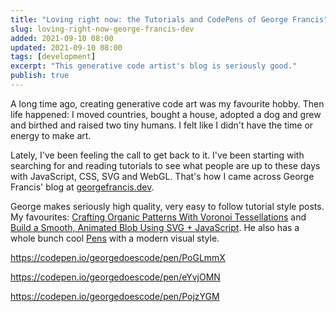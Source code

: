 ```yaml
---
title: "Loving right now: the Tutorials and CodePens of George Francis"
slug: loving-right-now-george-francis-dev
added: 2021-09-10 08:00
updated: 2021-09-10 08:00
tags: [development]
excerpt: "This generative code artist's blog is seriously good."
publish: true
---
```


A long time ago, creating generative code art was my favourite hobby. Then life happened: I moved countries, bought a house, adopted a dog and grew and birthed and raised two tiny humans. I felt like I didn't have the time or energy to make art.

Lately, I've been feeling the call to get back to it. I've been starting with searching for and reading tutorials to see what people are up to these days with JavaScript, CSS, SVG and WebGL. That's how I came across George Francis' blog at [georgefrancis.dev](https://georgefrancis.dev).

George makes seriously high quality, very easy to follow tutorial style posts. My favourites: [Crafting Organic Patterns With Voronoi Tessellations](https://georgefrancis.dev/writing/crafting-organic-patterns-with-voronoi-tessellations/) and [Build a Smooth, Animated Blob Using SVG + JavaScript](https://georgefrancis.dev/writing/build-a-smooth-animated-blob-with-svg-and-js/). He also has a whole bunch cool [Pens](https://codepen.io/georgedoescode) with a modern visual style.

https://codepen.io/georgedoescode/pen/PoGLmmX

https://codepen.io/georgedoescode/pen/eYvjOMN

https://codepen.io/georgedoescode/pen/PojzYGM